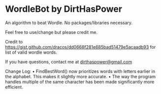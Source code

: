 # WordleBot by DirtHasPower
An algorithm to beat Wordle. No packages/libraries necessary.

Feel free to use/change but please credit me.

Credit to https://gist.github.com/dracos/dd0668f281e685bad51479e5acaadb93 for list of valid wordle words.

If you have questions, contact me at dirthaspower@gmail.com


Change Log:
• FindBestWord() now prioritizes words with letters earlier in the alphabet. This makes it slightly more accurate.
• The way the program handles multiple of the same character has been made significantly more efficient.
